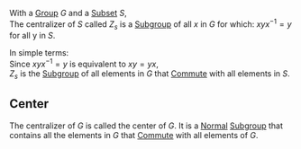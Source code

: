 With a [Group](./Group.md) $G$ and a [Subset](../Sets/Subset.md) $S$,  
The centralizer of $S$ called $Z_s$ is a [Subgroup](./Subgroup.md) of all $x$ in $G$ for which: $xyx^{-1}=y$ for all y in $S$.  
  
In simple terms:  
Since $xyx^{-1}=y$ is equivalent to $xy=yx$,  
$Z_s$ is the [Subgroup](./Subgroup.md) of all elements in $G$ that [Commute](../Commutativity%20(Abelian).md) with all elements in $S$.  
## Center  
The centralizer of $G$ is called the center of $G$. It is a [Normal](./Subgroup.md#Normal) [Subgroup](./Subgroup.md) that contains all the elements in $G$ that [Commute](../Commutativity%20(Abelian).md) with all elements of $G$.  
